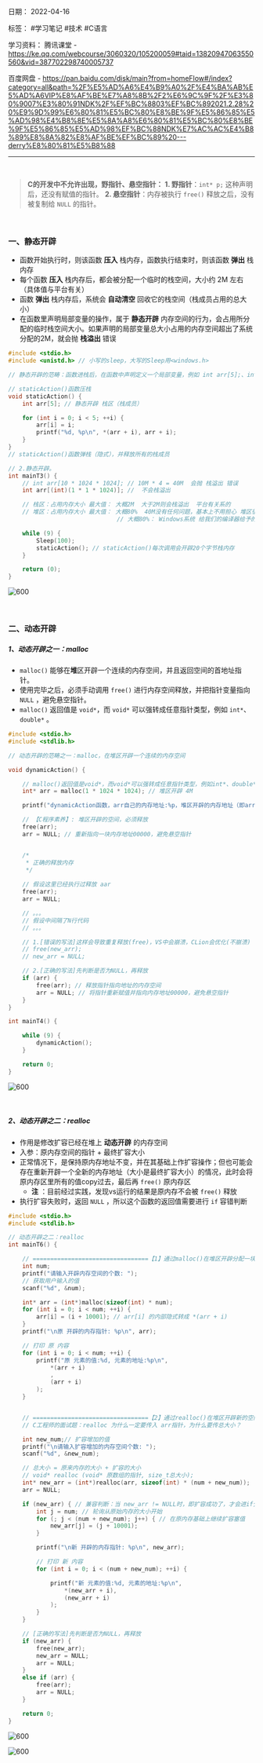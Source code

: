 日期： 2022-04-16

标签： #学习笔记 #技术 #C语言 

学习资料： 
腾讯课堂 - https://ke.qq.com/webcourse/3060320/105200059#taid=13820947063550560&vid=387702298740005737

百度网盘 - https://pan.baidu.com/disk/main?from=homeFlow#/index?category=all&path=%2F%E5%AD%A6%E4%B9%A0%2F%E4%BA%AB%E5%AD%A6VIP%E8%AF%BE%E7%A8%8B%2F2%E6%9C%9F%2F%E3%80%9007%E3%80%91NDK%2F%EF%BC%8803%EF%BC%892021.2.28%20%E9%9D%99%E6%80%81%E5%BC%80%E8%BE%9F%E5%86%85%E5%AD%98%E4%B8%8E%E5%8A%A8%E6%80%81%E5%BC%80%E8%BE%9F%E5%86%85%E5%AD%98%EF%BC%88NDK%E7%AC%AC%E4%B8%89%E8%8A%82%E8%AF%BE%EF%BC%89%20---derry%E8%80%81%E5%B8%88

---
<br>

> **C的开发中不允许出现，野指针、悬空指针：**
> **1. 野指针**：`int* p;` 这种声明后，还没有赋值的指针。
> **2. 悬空指针**：内存被执行 `free()` 释放之后，没有被复制给 `NULL` 的指针。

<br>


### 一、静态开辟
- 函数开始执行时，则该函数 **压入** 栈内存，函数执行结束时，则该函数 **弹出** 栈内存
- 每个函数 **压入** 栈内存后，都会被分配一个临时的栈空间，大小约 2M 左右（具体值与平台有关）
- 函数 **弹出** 栈内存后，系统会 **自动清空** 回收它的栈空间（栈成员占用的总大小）
- 在函数里声明局部变量的操作，属于 **静态开辟** 内存空间的行为，会占用所分配的临时栈空间大小。如果声明的局部变量总大小占用的内存空间超出了系统分配的2M，就会抛 **栈溢出** 错误

```C
#include <stdio.h>
#include <unistd.h> // 小写的sleep，大写的Sleep用<windows.h>

// 静态开辟的范畴：函数进栈后，在函数中声明定义一个局部变量，例如 int arr[5];、int i;

// staticAction()函数压栈
void staticAction() {
	int arr[5]; // 静态开辟 栈区（栈成员）

	for (int i = 0; i < 5; ++i) {
		arr[i] = i;
		printf("%d, %p\n", *(arr + i), arr + i);
	}
}
// staticAction()函数弹栈（隐式），并释放所有的栈成员

// 2.静态开辟。
int mainT3() {
	// int arr[10 * 1024 * 1024]; // 10M * 4 = 40M  会抛 栈溢出 错误
	int arr[(int)(1 * 1 * 1024)]; //  不会栈溢出

	// 栈区：占用内存大小 最大值： 大概2M  大于2M则会栈溢出  平台有关系的
	// 堆区：占用内存大小 最大值： 大概80%  40M没有任何问题，基本上不用担心 堆区很大的
							   // 大概80%： Windows系统 给我们的编译器给予的空间  的 百分之百八十

	while (9) {
		Sleep(100);
		staticAction(); // staticAction()每次调用会开辟20个字节栈内存
	}

	return (0);
}
```

![600](../99附件/20220417170901.png)

<br>

### 二、动态开辟
##### 1、动态开辟之一：malloc
- `malloc()` 能够在**堆**区开辟一个连续的内存空间，并且返回空间的首地址指针。
- 使用完毕之后，必须手动调用 `free()` 进行内存空间释放，并把指针变量指向 `NULL` ，避免悬空指针。
- `malloc()` 返回值是 `void*`，而 `void*` 可以强转成任意指针类型，例如 `int*`、`double*` 。

```C
#include <stdio.h>
#include <stdlib.h>

// 动态开辟的范畴之一：malloc，在堆区开辟一个连续的内存空间

void dynamicAction() {

	// malloc()返回值是void*，而void*可以强转成任意指针类型，例如int*、double*
	int* arr = malloc(1 * 1024 * 1024); // 堆区开辟 4M

	printf("dynamicAction函数，arr自己的内存地址:%p，堆区开辟的内存地址（即arr指向的地址）:%p\n", &arr, arr);

	// 【C程序素养】: 堆区开辟的空间，必须释放
	free(arr);
	arr = NULL; // 重新指向一块内存地址00000，避免悬空指针


	/*
	 * 正确的释放内存
	 */
	 
	// 假设这里已经执行过释放 aar
	free(arr);
	arr = NULL;

	// 。。。
	// 假设中间隔了N行代码
	// 。。。

	// 1.[错误的写法]这样会导致重复释放(free)，VS中会崩溃，CLion会优化(不崩溃)   
	// free(new_arr);
	// new_arr = NULL;

	// 2.[正确的写法]先判断是否为NULL，再释放
	if (arr) {
		free(arr); // 释放指针指向地址的内存空间
		arr = NULL; // 将指针重新赋值并指向内存地址00000，避免悬空指针
	}
}

int mainT4() {

	while (9) {
		dynamicAction();
	}

	return 0;
}
```

![600](../99附件/20220417171111.png)

<br>


##### 2、动态开辟之二：realloc
- 作用是修改扩容已经在堆上 **动态开辟** 的内存空间
- 入参：原内存空间的指针 + 最终扩容大小
- 正常情况下，是保持原内存地址不变，并在其基础上作扩容操作；但也可能会存在重新开辟一个全新的内存地址（大小是最终扩容大小）的情况，此时会将原内存区里所有的值copy过去，最后再 `free()` 原内存区
	- **注** ：目前经过实践，发现vs运行的结果是原内存不会被 `free()` 释放
- 执行扩容失败时，返回 `NULL` ，所以这个函数的返回值需要进行 `if` 容错判断

```C
#include <stdio.h>
#include <stdlib.h>

// 动态开辟之二：realloc
int mainT6() {

	// =================================【1】通过malloc()在堆区开辟分配一块新的内存空间
	int num;
	printf("请输入开辟内存空间的个数: ");
	// 获取用户输入的值
	scanf("%d", &num);

	int* arr = (int*)malloc(sizeof(int) * num);
	for (int i = 0; i < num; ++i) {
		arr[i] = (i + 10001); // arr[i] 的内部隐式转成 *(arr + i)
	}
	printf("\n原 开辟的内存指针: %p\n", arr);

	// 打印 原 内容
	for (int i = 0; i < num; ++i) {
		printf("原 元素的值:%d, 元素的地址:%p\n",
			*(arr + i)
			,
			(arr + i)
		);
	}


	// =================================【2】通过realloc()在堆区开辟新的空间，扩容原内存空间大小
	// C工程师的面试题：realloc 为什么一定要传入 arr指针，为什么要传总大小？

	int new_num;// 扩容增加的值
	printf("\n请输入扩容增加的内存空间个数: ");
	scanf("%d", &new_num);

	// 总大小 = 原来内存的大小 + 扩容的大小
	// void* realloc (void* 原数组的指针, size_t总大小);
	int* new_arr = (int*)realloc(arr, sizeof(int) * (num + new_num));
	arr = NULL;

	if (new_arr) { // 兼容判断：当 new_arr != NULL时，即扩容成功了，才会进if分支【非0即true】
		int j = num; // 轮询从原始内存的大小开始
		for (; j < (num + new_num); j++) { // 在原内存基础上继续扩容塞值
			new_arr[j] = (j + 10001);
		}

		printf("\n新 开辟的内存指针: %p\n", new_arr);

		// 打印 新 内容
		for (int i = 0; i < (num + new_num); ++i) {

			printf("新 元素的值:%d, 元素的地址:%p\n",
				*(new_arr + i),
				(new_arr + i)
			);
		}
	}

	// [正确的写法]先判断是否为NULL，再释放
	if (new_arr) {
		free(new_arr);
		new_arr = NULL;
		arr = NULL;
	}
	else if (arr) {
		free(arr);
		arr = NULL;
	}

	return 0;
}
```

![600](../99附件/20220418002638.png)

![600](../99附件/20220418003111.png)
